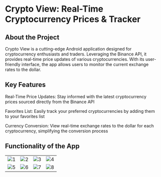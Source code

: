 <h1>Crypto View: Real-Time Cryptocurrency Prices & Tracker</h1>
<h2>About the Project</h2>
<p>Crypto View is a cutting-edge Android application designed for cryptocurrency enthusiasts and traders. Leveraging the Binance API, it provides real-time price updates of various cryptocurrencies. With its user-friendly interface, the app allows users to monitor the current exchange rates to the dollar.</p>
<h2>Key Features</h2>
<p>Real-Time Price Updates: Stay informed with the latest cryptocurrency prices sourced directly from the Binance API</p>
<p>Favorites List: Easily track your preferred cryptocurrencies by adding them to your favorites list</p>
<p>Currency Conversion: View real-time exchange rates to the dollar for each cryptocurrency, simplifying the conversion process</p>

<h2>Functionality of the App</h2>



|          |             |                |       |
| :---:    |    :----:   |          :---: | :---: |
| ![1](https://user-images.githubusercontent.com/5564499/189540998-4d6cdcd3-ab4d-40f7-85d4-c82fe8a017d1.png) | ![2](https://user-images.githubusercontent.com/5564499/189541011-1ebbd8b6-50fe-432a-91e2-59206efe99ce.png) | ![3](https://user-images.githubusercontent.com/5564499/189541023-35e7f163-d639-4466-9a91-c56890d5a28e.png) | ![4](https://user-images.githubusercontent.com/5564499/189541027-d352314c-fd5c-43eb-82ad-4aba14c7b0fa.png)
| ![5](https://user-images.githubusercontent.com/5564499/189541030-1a0d7948-33af-420b-b126-936d0211c93f.png) | ![6](https://user-images.githubusercontent.com/5564499/189541035-621c4511-5ec7-4d3f-b08e-925d8da95472.png) |![7](https://user-images.githubusercontent.com/5564499/189541127-7adf5bfa-0652-461c-80f1-076b7179eb6c.png) | ![8](https://user-images.githubusercontent.com/5564499/189541040-7cab633e-be4c-40b2-a2c6-890a15edf805.png)


